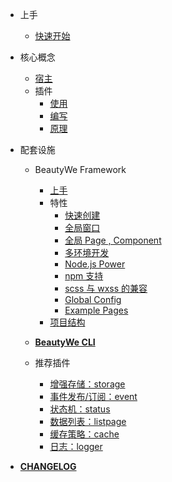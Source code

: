 
- 上手

    - [快速开始](contents/quick-start.md)

- 核心概念

    - [宿主](contents/core/the-host.md)
    - 插件
        - [使用](contents/core/plugin/use.md)
        - [编写](contents/core/plugin/write.md)
        - [原理](contents/core/plugin/how-to-work.md)

- 配套设施

    - BeautyWe Framework

        - [上手](contents/framework/introduce.md)
        - 特性
            - [快速创建](contents/framework/concept/quick-create.md)
            - [全局窗口](contents/framework/concept/global-view.md)
            - [全局 Page , Component](contents/framework/concept/global-page-component.md)
            - [多环境开发](contents/framework/concept/multi-env.md)
            - [Node.js Power](contents/framework/concept/nodejs-power.md)
            - [npm 支持](contents/framework/concept/npm.md)
            - [scss 与 wxss 的兼容](contents/framework/concept/compatible-with-wxss.md)
            - [Global Config](contents/framework/concept/global-config.md)
            - [Example Pages](contents/framework/concept/example-pages.md)
        - [项目结构](contents/framework/structure.md)

    - [**BeautyWe CLI**](remote/cli.md)    
        
    - 推荐插件

        - [增强存储：storage](remote/plugin-storage.md)
        - [事件发布/订阅：event](remote/plugin-event.md)
        - [状态机：status](remote/plugin-status.md)
        - [数据列表：listpage](remote/plugin-listpage.md)
        - [缓存策略：cache](remote/plugin-cache.md)
        - [日志：logger](remote/plugin-logger.md)

- [**CHANGELOG**](contents/changelog.md)
